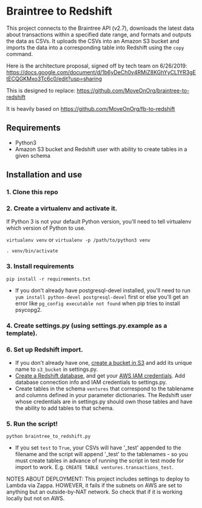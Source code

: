 # Braintree to Redshift

This project connects to the Braintree API (v2.7), downloads the latest data about transactions within a specified date range, and formats and outputs the data as CSVs. It uploads the CSVs into an Amazon S3 bucket and imports the data into a corresponding table into Redshift using the `copy` command.

Here is the architecture proposal, signed off by tech team on 6/26/2019: https://docs.google.com/document/d/1b6yDeCh0v4RMiZ8KGhYyCL1YR3gEtECQGKMxo3Tc6c0/edit?usp=sharing

This is designed to replace: https://github.com/MoveOnOrg/braintree-to-redshift

It is heavily based on https://github.com/MoveOnOrg/fb-to-redshift

## Requirements

* Python3
* Amazon S3 bucket and Redshift user with ability to create tables in a given schema

## Installation and use

### 1. Clone this repo
### 2. Create a virtualenv and activate it.

If Python 3 is not your default Python version, you'll need to tell virtualenv which version of Python to use.

  `virtualenv venv` or `virtualenv -p /path/to/python3 venv`

  `. venv/bin/activate`

### 3. Install requirements

  `pip install -r requirements.txt`

  * If you don't already have postgresql-devel installed, you'll need to run `yum install python-devel postgresql-devel` first or else you'll get an error like `pg_config executable not found` when pip tries to install psycopg2.

### 4. Create settings.py (using settings.py.example as a template).

### 6. Set up Redshift import.
  * If you don't already have one, [create a bucket in S3](http://docs.aws.amazon.com/gettingstarted/latest/swh/getting-started-create-bucket.html) and add its unique name to `s3_bucket` in settings.py.
  * [Create a Redshift database](http://docs.aws.amazon.com/redshift/latest/dg/t_creating_database.html), and get your [AWS IAM credentials](https://aws.amazon.com/iam/). Add database connection info and IAM credentials to settings.py.
  * Create tables in the schema `ventures` that correspond to the tablename and columns defined in your parameter dictionaries. The Redshift user whose credentials are in settings.py should own those tables and have the ability to add tables to that schema.

### 5. Run the script!

  `python braintree_to_redshift.py`

  * If you set `test` to `True`, your CSVs will have '_test' appended to the filename and the script will append '_test' to the tablenames - so you must create tables in advance of running the script in test mode for import to work. E.g. `CREATE TABLE ventures.transactions_test`.

  NOTES ABOUT DEPLOYMENT:
  This project includes settings to deploy to Lambda via Zappa. HOWEVER, it fails if the subnets on AWS are set to anything but an outside-by-NAT network. So check that if it is working locally but not on AWS.
